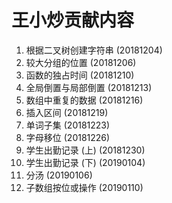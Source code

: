 # 王小炒贡献内容

1. 根据二叉树创建字符串 (20181204)
2. 较大分组的位置 (20181206)
3. 函数的独占时间 (20181210)
4. 全局倒置与局部倒置 (20181213)
5. 数组中重复的数据 (20181216)
6. 插入区间 (20181219)
7. 单词子集 (20181223)
8. 字母移位 (20181226)
9. 学生出勤记录 (上) (20181230)
10. 学生出勤记录 (下) (20190104)
11. 分汤 (20190106)
12. 子数组按位或操作 (20190110)
